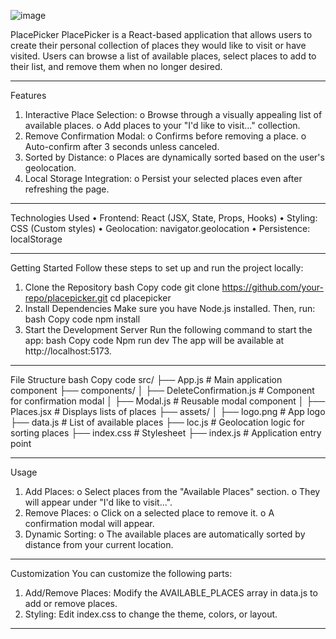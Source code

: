 ![image](https://github.com/user-attachments/assets/565b32aa-26b3-43ee-abcb-e7d3ba302841)



PlacePicker
PlacePicker is a React-based application that allows users to create their personal collection of places they would like to visit or have visited. Users can browse a list of available places, select places to add to their list, and remove them when no longer desired.
________________________________________
Features
1.	Interactive Place Selection:
o	Browse through a visually appealing list of available places.
o	Add places to your "I'd like to visit..." collection.
2.	Remove Confirmation Modal:
o	Confirms before removing a place.
o	Auto-confirm after 3 seconds unless canceled.
3.	Sorted by Distance:
o	Places are dynamically sorted based on the user's geolocation.
4.	Local Storage Integration:
o	Persist your selected places even after refreshing the page.
________________________________________
Technologies Used
•	Frontend: React (JSX, State, Props, Hooks)
•	Styling: CSS (Custom styles)
•	Geolocation: navigator.geolocation
•	Persistence: localStorage
________________________________________
Getting Started
Follow these steps to set up and run the project locally:
1. Clone the Repository
bash
Copy code
git clone https://github.com/your-repo/placepicker.git
cd placepicker
2. Install Dependencies
Make sure you have Node.js installed. Then, run:
bash
Copy code
npm install
3. Start the Development Server
Run the following command to start the app:
bash
Copy code
Npm run dev
The app will be available at http://localhost:5173.
________________________________________
File Structure
bash
Copy code
src/
├── App.js                       # Main application component
├── components/
│   ├── DeleteConfirmation.js    # Component for confirmation modal
│   ├── Modal.js                 # Reusable modal component
│   ├── Places.jsx               # Displays lists of places
├── assets/
│   ├── logo.png                 # App logo
├── data.js                      # List of available places
├── loc.js                       # Geolocation logic for sorting places
├── index.css                    # Stylesheet
├── index.js                     # Application entry point
________________________________________
Usage
1.	Add Places:
o	Select places from the "Available Places" section.
o	They will appear under "I'd like to visit...".
2.	Remove Places:
o	Click on a selected place to remove it.
o	A confirmation modal will appear.
3.	Dynamic Sorting:
o	The available places are automatically sorted by distance from your current location.
________________________________________
Customization
You can customize the following parts:
1.	Add/Remove Places: Modify the AVAILABLE_PLACES array in data.js to add or remove places.
2.	Styling: Edit index.css to change the theme, colors, or layout.
________________________________________
